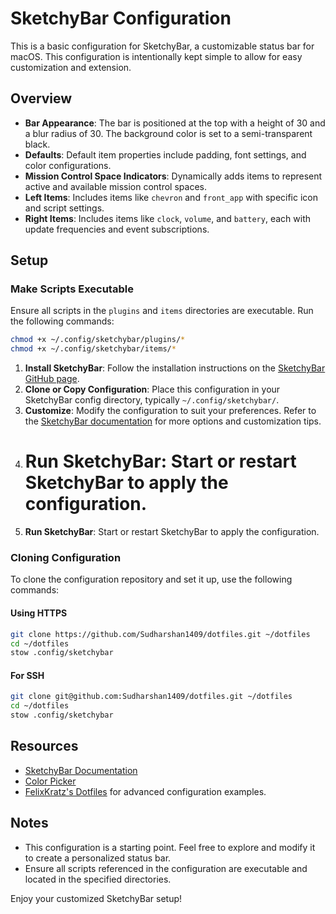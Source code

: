 # SketchyBar Configuration

This is a basic configuration for SketchyBar, a customizable status bar for macOS. This configuration is intentionally kept simple to allow for easy customization and extension.

## Overview

- **Bar Appearance**: The bar is positioned at the top with a height of 30 and a blur radius of 30. The background color is set to a semi-transparent black.
- **Defaults**: Default item properties include padding, font settings, and color configurations.
- **Mission Control Space Indicators**: Dynamically adds items to represent active and available mission control spaces.
- **Left Items**: Includes items like `chevron` and `front_app` with specific icon and script settings.
- **Right Items**: Includes items like `clock`, `volume`, and `battery`, each with update frequencies and event subscriptions.

## Setup

### Make Scripts Executable

Ensure all scripts in the `plugins` and `items` directories are executable. Run the following commands:

```bash
chmod +x ~/.config/sketchybar/plugins/*
chmod +x ~/.config/sketchybar/items/*
```

1. **Install SketchyBar**: Follow the installation instructions on the [SketchyBar GitHub page](https://github.com/FelixKratz/SketchyBar).
2. **Clone or Copy Configuration**: Place this configuration in your SketchyBar config directory, typically `~/.config/sketchybar/`.
3. **Customize**: Modify the configuration to suit your preferences. Refer to the [SketchyBar documentation](https://felixkratz.github.io/SketchyBar/) for more options and customization tips.
4. # **Run SketchyBar**: Start or restart SketchyBar to apply the configuration.
5. **Run SketchyBar**: Start or restart SketchyBar to apply the configuration.

### Cloning Configuration

To clone the configuration repository and set it up, use the following commands:

#### Using HTTPS

```bash
git clone https://github.com/Sudharshan1409/dotfiles.git ~/dotfiles
cd ~/dotfiles
stow .config/sketchybar
```

#### For SSH

```bash
git clone git@github.com:Sudharshan1409/dotfiles.git ~/dotfiles
cd ~/dotfiles
stow .config/sketchybar
```

## Resources

- [SketchyBar Documentation](https://felixkratz.github.io/SketchyBar/)
- [Color Picker](https://felixkratz.github.io/SketchyBar/config/tricks#color-picker)
- [FelixKratz's Dotfiles](https://github.com/FelixKratz/dotfiles) for advanced configuration examples.

## Notes

- This configuration is a starting point. Feel free to explore and modify it to create a personalized status bar.
- Ensure all scripts referenced in the configuration are executable and located in the specified directories.

Enjoy your customized SketchyBar setup!

```

```
